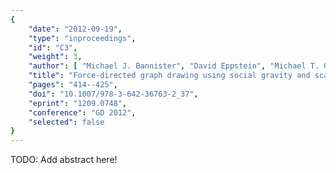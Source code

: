 ```yaml
---
{
    "date": "2012-09-19",
    "type": "inproceedings",
    "id": "C3",
    "weight": 3,
    "author": [ "Michael J. Bannister", "David Eppstein", "Michael T. Goodrich", "Lowell Trott" ],
    "title": "Force-directed graph drawing using social gravity and scaling",
    "pages": "414--425",
    "doi": "10.1007/978-3-642-36763-2_37",
    "eprint": "1209.0748",
    "conference": "GD 2012",
    "selected": false
}
---
```


TODO: Add abstract here!

